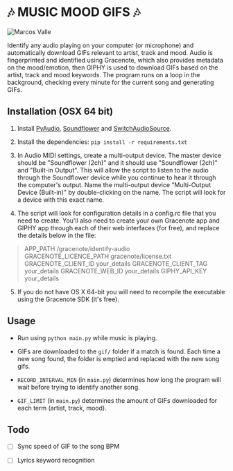 🎶 MUSIC MOOD GIFS 🎶
=======================================

![Marcos Valle](https://media.giphy.com/media/rbJkxEUGJKsa4/giphy.gif)

Identify any audio playing on your computer (or microphone) and automatically download GIFs relevant to artist, track and mood. Audio is fingerprinted and identified using Gracenote, which also provides metadata on the mood/emotion, then GIPHY is used to download GIFs based on the artist, track and mood keywords. The program runs on a loop in the background, checking every minute for the current song and generating GIFs.

Installation (OSX 64 bit)
---------------------

1. Install [PyAudio](https://people.csail.mit.edu/hubert/pyaudio/), [Soundflower](https://github.com/mattingalls/Soundflower) and [SwitchAudioSource](https://github.com/deweller/switchaudio-osx).  

2. Install the dependencies: `pip install -r requirements.txt`

3. In Audio MIDI settings, create a multi-output device. The master device should be "Soundflower (2ch)" and it should use "Soundflower (2ch)" and "Built-in Output". This will allow the script to listen to the audio through the Soundflower device while you continue to hear it through the computer's output. Name the multi-output device "Multi-Output Device (Built-in)" by double-clicking on the name. The script will look for a device with this exact name.  

4. The script will look for configuration details in a config.rc file that you need to create. You'll also need to create your own Gracenote app and GIPHY app through each of their web interfaces (for free), and replace the details below in the file:  

> APP_PATH /gracenote/identify-audio  
> GRACENOTE_LICENCE_PATH gracenote/license.txt
> GRACENOTE_CLIENT_ID your_details
> GRACENOTE_CLIENT_TAG your_details
> GRACENOTE_WEB_ID your_details
> GIPHY_API_KEY your_details

5. If you do not have OS X 64-bit you will need to recompile the executable using the Gracenote SDK (it's free).   

Usage
-----

- Run using `python main.py` while music is playing. 

- GIFs are downloaded to the `gif/` folder if a match is found. Each time a new song found, the folder is emptied and replaced with the new song gifs.
- `RECORD_INTERVAL_MIN` (in `main.py`) determines how long the program will wait before trying to identify another song.
- `GIF_LIMIT` (in `main.py`) determines the amount of GIFs downloaded for each term (artist, track, mood).

Todo
------------
- [ ] Sync speed of GIF to the song BPM
- [ ] Lyrics keyword recognition

